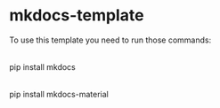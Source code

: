 # mkdocs-template

To use this template you need to run those commands:

| | |
|-|-|
pip install mkdocs

| | |
|-|-|
pip install mkdocs-material

